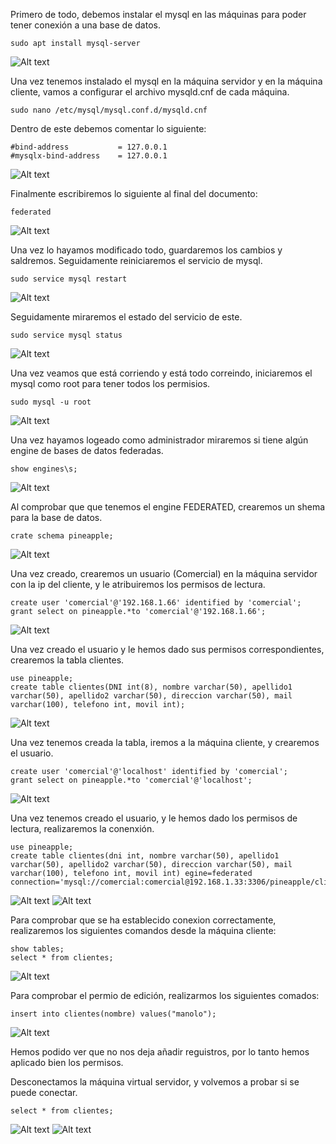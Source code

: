 Primero de todo, debemos instalar el mysql en las máquinas para poder tener conexión a una base de datos.
```
sudo apt install mysql-server
```
![Alt text](image.png)

Una vez tenemos instalado el mysql en la máquina servidor y en la máquina cliente, vamos a configurar el archivo mysqld.cnf de cada máquina.
```
sudo nano /etc/mysql/mysql.conf.d/mysqld.cnf
```
Dentro de este debemos comentar lo siguiente:
```
#bind-address           = 127.0.0.1
#mysqlx-bind-address    = 127.0.0.1
```
![Alt text](image-1.png)

Finalmente escribiremos lo siguiente al final del documento:

```
federated
```
![Alt text](image-2.png)

Una vez lo hayamos modificado todo, guardaremos los cambios y saldremos. Seguidamente reiniciaremos el servicio de mysql.

```
sudo service mysql restart
```
![Alt text](image-3.png)

Seguidamente miraremos el estado del servicio de este.

```
sudo service mysql status
```
![Alt text](image-4.png)

Una vez veamos que está corriendo y está todo correindo, iniciaremos el mysql como root para tener todos los permisios.

```
sudo mysql -u root
```
![Alt text](image-5.png)

Una vez hayamos logeado como administrador miraremos si tiene algún engine de bases de datos federadas.

```
show engines\s;
```
![Alt text](image-6.png)

Al comprobar que que tenemos el engine FEDERATED, crearemos un shema para la base de datos.
```
crate schema pineapple;
```
![Alt text](image-7.png)

Una vez creado, crearemos un usuario (Comercial) en la máquina servidor con la ip del cliente, y le atribuiremos los permisos de lectura.
```
create user 'comercial'@'192.168.1.66' identified by 'comercial';
grant select on pineapple.*to 'comercial'@'192.168.1.66';
```
![Alt text](image-8.png)

Una vez creado el usuario y le hemos dado sus permisos correspondientes, crearemos la tabla clientes.
```
use pineapple;
create table clientes(DNI int(8), nombre varchar(50), apellido1 varchar(50), apellido2 varchar(50), direccion varchar(50), mail varchar(100), telefono int, movil int);
```
![Alt text](image-9.png)

Una vez tenemos creada la tabla, iremos a la máquina cliente, y crearemos el usuario.
```
create user 'comercial'@'localhost' identified by 'comercial';
grant select on pineapple.*to 'comercial'@'localhost';
```
![Alt text](image-10.png)

Una vez tenemos creado el usuario, y le hemos dado los permisos de lectura, realizaremos la conenxión.
```
use pineapple;
create table clientes(dni int, nombre varchar(50), apellido1 varchar(50), apellido2 varchar(50), direccion varchar(50), mail varchar(100), telefono int, movil int) egine=federated connection='mysql://comercial:comercial@192.168.1.33:3306/pineapple/clientes';
```
![Alt text](image-11.png)
![Alt text](image-12.png)

Para comprobar que se ha establecido conexion correctamente, realizaremos los siguientes comandos desde la máquina cliente:

```
show tables;
select * from clientes;
```
![Alt text](image-13.png)

Para comprobar el permio de edición, realizarmos los siguientes comados:
```
insert into clientes(nombre) values("manolo");
```
![Alt text](image-14.png)

Hemos podido ver que no nos deja añadir reguistros, por lo tanto hemos aplicado bien los permisos.

Desconectamos la máquina virtual servidor, y volvemos a probar si se puede conectar.
```
select * from clientes;
```
![Alt text](image-16.png)
![Alt text](image-15.png)